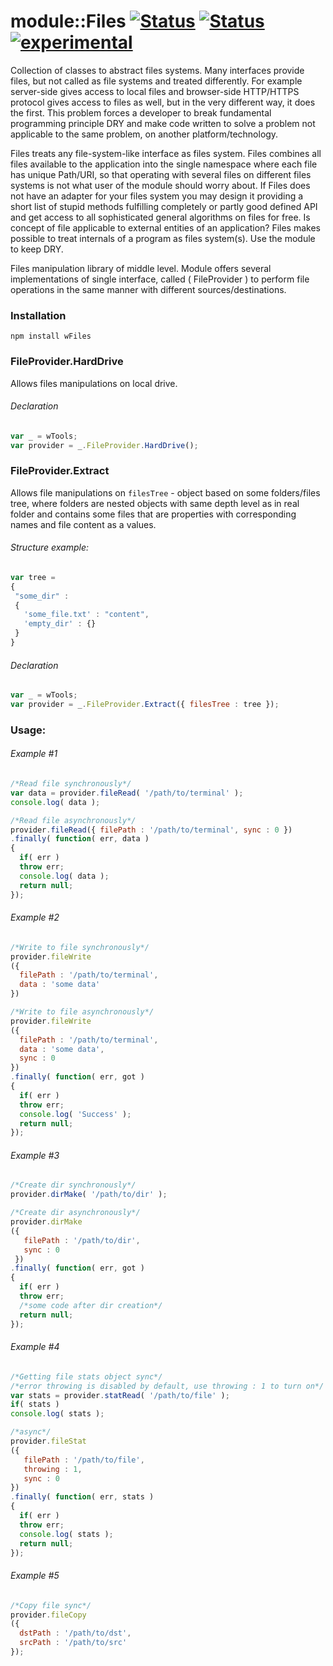 # module::Files [![Status](https://circleci.com/gh/Wandalen/wFiles.svg?style=shield)](https://img.shields.io/circleci/build/github/Wandalen/wFiles?label=Test&logo=Test) [![Status](https://github.com/Wandalen/wFiles/workflows/Test/badge.svg)](https://github.com/Wandalen/wFiles/actions?query=workflow%3ATest) [![experimental](https://img.shields.io/badge/stability-experimental-orange.svg)](https://github.com/emersion/stability-badges#experimental)

Collection of classes to abstract files systems. Many interfaces provide files, but not called as file systems and treated differently. For example server-side gives access to local files and browser-side HTTP/HTTPS protocol gives access to files as well, but in the very different way, it does the first. This problem forces a developer to break fundamental programming principle DRY and make code written to solve a problem not applicable to the same problem, on another platform/technology.

Files treats any file-system-like interface as files system. Files combines all files available to the application into the single namespace where each file has unique Path/URI, so that operating with several files on different files systems is not what user of the module should worry about. If Files does not have an adapter for your files system you may design it providing a short list of stupid methods fulfilling completely or partly good defined API and get access to all sophisticated general algorithms on files for free. Is concept of file applicable to external entities of an application? Files makes possible to treat internals of a program as files system(s). Use the module to keep DRY.

Files manipulation library of middle level. Module offers several implementations  of single interface, called ( FileProvider ) to perform file operations in the same manner with different sources/destinations.

### Installation
```terminal
npm install wFiles
```

### FileProvider.HardDrive
Allows files manipulations on local drive.

###### Declaration
```javascript
var _ = wTools;
var provider = _.FileProvider.HardDrive();
```

### FileProvider.Extract
Allows file manipulations on `filesTree` - object based on some folders/files tree, where folders are nested objects with same depth level as in real folder and contains some files that are properties with corresponding names and file content as a values.

###### Structure example:
```javascript
var tree =
{
 "some_dir" :
 {
   'some_file.txt' : "content",
   'empty_dir' : {}
 }
}
```
###### Declaration
```javascript
var _ = wTools;
var provider = _.FileProvider.Extract({ filesTree : tree });
```
<!-- ###### FileProvider.Url desc here -->
### Usage:

###### Example #1
```javascript
/*Read file synchronously*/
var data = provider.fileRead( '/path/to/terminal' );
console.log( data );

/*Read file asynchronously*/
provider.fileRead({ filePath : '/path/to/terminal', sync : 0 })
.finally( function( err, data )
{
  if( err )
  throw err;
  console.log( data );
  return null;
});
```
###### Example #2
```javascript
/*Write to file synchronously*/
provider.fileWrite
({
  filePath : '/path/to/terminal',
  data : 'some data'
})

/*Write to file asynchronously*/
provider.fileWrite
({
  filePath : '/path/to/terminal',
  data : 'some data',
  sync : 0
})
.finally( function( err, got )
{
  if( err )
  throw err;
  console.log( 'Success' );
  return null;
});
```
###### Example #3
```javascript
/*Create dir synchronously*/
provider.dirMake( '/path/to/dir' );

/*Create dir asynchronously*/
provider.dirMake
({
   filePath : '/path/to/dir',
   sync : 0
 })
.finally( function( err, got )
{
  if( err )
  throw err;
  /*some code after dir creation*/
  return null;
});
```
###### Example #4
```javascript
/*Getting file stats object sync*/
/*error throwing is disabled by default, use throwing : 1 to turn on*/
var stats = provider.statRead( '/path/to/file' );
if( stats )
console.log( stats );

/*async*/
provider.fileStat
({
   filePath : '/path/to/file',
   throwing : 1,
   sync : 0
})
.finally( function( err, stats )
{
  if( err )
  throw err;
  console.log( stats );
  return null;
});
```
###### Example #5
```javascript
/*Copy file sync*/
provider.fileCopy
({
  dstPath : '/path/to/dst',
  srcPath : '/path/to/src'
});

```


<!-- # Methods -> later
If sync option is avaible - method supports sync/async modes. Use `true` for synchronous and `false` for async. In asynchronous mode [wConsequence]( https://github.com/Wandalen/wConsequence ) object is returned.
* ##### fileReadAct - returns file content in specified `encoding`.
>  - sync  { Boolean } - sync/async mode switch, default = false;
>  - filePath { String } - path to target file;
>  - encoding { String } - sets encoding, default = 'utf8'.
* ##### createReadStreamAct - creates readable stream for file specified by `filePath`.
>  - sync  { Boolean } - sync/async mode switch, default = false;
>  - filePath { String } - path to target file; -->
